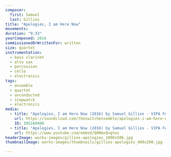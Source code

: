 ```yaml
---
composer:
  first: Samuel
  last: Gillies
title: "Apologies, I am Here Now"
movements:
duration: "9:33"
yearComposed: 2016
commissionedOrWrittenFor: written
size: quartet
instrumentation:
  - bass clarinet
  - alto sax
  - percussion
  - cello
  - electronics
tags:
  - ensemble
  - quartet
  - unconducted
  - stopwatch
  - electronics
media:
  - title: "Apologies, I am Here Now (2016) by Samuel Gillies - VIPA Festival World Premiere"
    url: https://soundcloud.com/theswitchensemble/apologies-i-am-here-now-2016-by-samuel-gillies
    ID: 305160988
  - title: "Apologies, I am Here Now (2016) by Samuel Gillies - VIPA Festival"
    url: https://www.youtube.com/embed/Q0NmxQvgtws
headerImage: works-images/gillies-apologies_1000x500.jpg
thumbnailImage: works-images/thumbnails/gillies-apologies_400x200.jpg

---
```

